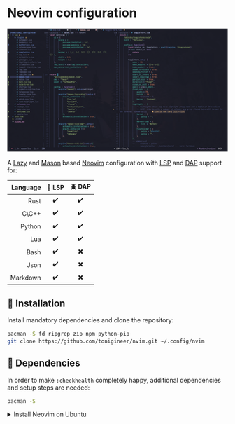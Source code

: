# Neovim configuration

<kbd>![preview](./assets/preview.png)</kbd>

A [Lazy](https://github.com/folke/lazy.nvim) and [Mason](https://github.com/williamboman/mason.nvim) based [Neovim](https://neovim.io/) configuration with [LSP](https://github.com/neovim/nvim-lspconfig) and [DAP](https://github.com/mfussenegger/nvim-dap) support for:

Language | 📰 LSP | 🪲 DAP
--: | :-: | :-:
Rust |  ✔️ | ✔️
C\C++ |  ✔️ | ✔️
Python |  ✔️ | ✔️
Lua |  ✔️ | ✔️
Bash |  ✔️ | ✖️
Json |  ✔️ | ✖️
Markdown |  ✔️ | ✖️

## 💾 Installation

Install mandatory dependencies and clone the repository:

```sh
pacman -S fd ripgrep zip npm python-pip
git clone https://github.com/tonigineer/nvim.git ~/.config/nvim
```

## 🔧 Dependencies

In order to make `:checkhealth` completely happy, additional dependencies and setup steps are needed:

```sh
pacman -S 
```

<details>
    
<summary>Install Neovim on Ubuntu</summary>


```sh
# Neovim for Ubuntu
sudo apt install build-essential tar wget
wget https://github.com/neovim/neovim/releases/download/stable/nvim-linux64.tar.gz
tar -xf ~/nvim-linux64.tar.gz
sudo mkdir /opt/nvim && -r nvim-linux64 /opt/nvim
sudo ln -s /opt/nvim/bin/nvim /usr/bin/nvim
rm -rf nvim-linux64*
```


</details>

